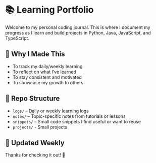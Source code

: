 # 📚 Learning Portfolio

Welcome to my personal coding journal. This is where I document my progress as I learn and build projects in Python, Java, JavaScript, and TypeScript.




## 🎯 Why I Made This

- To track my daily/weekly learning
- To reflect on what I’ve learned
- To stay consistent and motivated
- To showcase my growth to others




## 📂 Repo Structure

- `logs/` – Daily or weekly learning logs
- `notes/` – Topic-specific notes from tutorials or lessons
- `snippets/` – Small code snippets I find useful or want to reuse
- `projects/` - Small projects




## 🔁 Updated Weekly

Thanks for checking it out! 🚀
